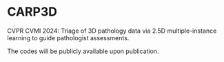 # CARP3D
CVPR CVMI 2024: Triage of 3D pathology data via 2.5D multiple-instance learning to guide pathologist assessments.

The codes will be publicly available upon publication.
